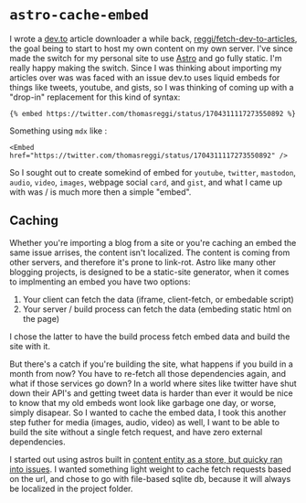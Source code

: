 # `astro-cache-embed`

I wrote a [dev.to](https://dev.to) article downloader a while back, [reggi/fetch-dev-to-articles](https://github.com/reggi/fetch-dev-to-articles), the goal being to start to host my own content on my own server. I've since made the switch for my personal site to use [Astro](https://astro.build/) and go fully static. I'm really happy making the switch. Since I was thinking about importing my articles over was was faced with an issue dev.to uses liquid embeds for things like tweets, youtube, and gists, so I was thinking of coming up with a "drop-in" replacement for this kind of syntax: 

```liquid
{% embed https://twitter.com/thomasreggi/status/1704311117273550892 %}
```

Something using `mdx` like :

```mdx
<Embed href="https://twitter.com/thomasreggi/status/1704311117273550892" />
```

So I sought out to create somekind of embed for `youtube`, `twitter`, `mastodon`, `audio`, `video`, `images`, webpage social `card`, and `gist`, and what I came up with was / is much more then a simple "embed". 

## Caching

Whether you're importing a blog from a site or you're caching an embed the same issue arrises, the content isn't localized. The content is coming from other servers, and therefore it's prone to link-rot. Astro like many other blogging projects, is designed to be a static-site generator, when it comes to implmenting an embed you have two options:

1) Your client can fetch the data (iframe, client-fetch, or embedable script)
2) Your server / build process can fetch the data (embeding static html on the page)

I chose the latter to have the build process fetch embed data and build the site with it. 

But there's a catch if you're building the site, what happens if you build in a month from now? You have to re-fetch all those dependencies again, and what if those services go down? In a world where sites like twitter have shut down their API's and getting tweet data is harder than ever it would be nice to know that my old embeds wont look like garbage one day, or worse, simply disapear. So I wanted to cache the embed data, I took this another step futher for media (images, audio, video) as well, I want to be able to build the site without a single fetch request, and have zero external dependencies. 

I started out using astros built in [content entity as a store, but quicky ran into issues](https://github.com/withastro/astro/issues/9204). I wanted something light weight to cache fetch requests based on the url, and chose to go with file-based sqlite db, because it will always be localized in the project folder.

